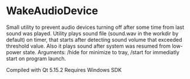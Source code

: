 # WakeAudioDevice
 
Small utility to prevent audio devices turning off after some time from last sound was played.
Utility plays sound file (sound.wav in the workdir by default) on timer, that starts after detecting sound volume that exceeded threshold value.
Also it plays sound after system was resumed from low-power state.
Arguments: /hide for minimize to tray, /start for immediatly start on program launch.

Compiled with Qt 5.15.2
Requires Windows SDK